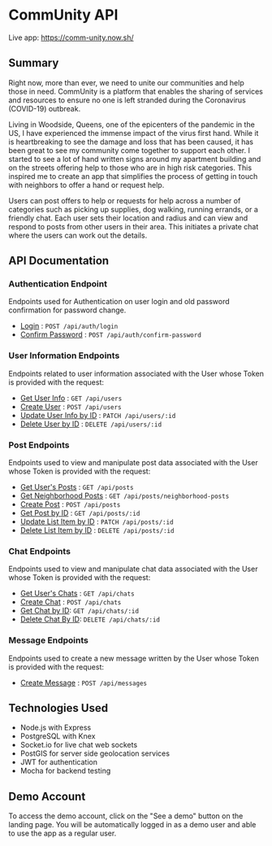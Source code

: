 # CommUnity API

Live app: https://comm-unity.now.sh/

## Summary

Right now, more than ever, we need to unite our communities and help those in need. CommUnity is a platform that enables the sharing of services and resources to ensure no one is left stranded during the Coronavirus (COVID-19) outbreak.

Living in Woodside, Queens, one of the epicenters of the pandemic in the US, I have experienced the immense impact of the virus first hand. While it is heartbreaking to see the damage and loss that has been caused, it has been great to see my community come together to support each other. I started to see a lot of hand written signs around my apartment building and on the streets offering help to those who are in high risk categories. This inspired me to create an app that simplifies the process of getting in touch with neighbors to offer a hand or request help.

Users can post offers to help or requests for help across a number of categories such as picking up supplies, dog walking, running errands, or a friendly chat. Each user sets their location and radius and can view and respond to posts from other users in their area. This initiates a private chat where the users can work out the details.

## API Documentation

### Authentication Endpoint

Endpoints used for Authentication on user login and old password confirmation for password change.

* [Login](docs/auth/login.md) : `POST /api/auth/login`
* [Confirm Password](docs/auth/confirm-password.md) : `POST /api/auth/confirm-password`

### User Information Endpoints

Endpoints related to user information associated with the User whose Token is provided with the request:

* [Get User Info](docs/user/get.md) : `GET /api/users`
* [Create User](docs/user/post.md) : `POST /api/users`
* [Update User Info by ID](docs/user/id/patch.md) : `PATCH /api/users/:id`
* [Delete User by ID](docs/user/id/delete.md) : `DELETE /api/users/:id`

### Post Endpoints

Endpoints used to view and manipulate post data associated with the User whose Token is provided with the request:

* [Get User's Posts](docs/posts/get.md) : `GET /api/posts`
* [Get Neighborhood Posts](docs/posts/get-neighborhood.md) : `GET /api/posts/neighborhood-posts`
* [Create Post](docs/posts/post.md) : `POST /api/posts`
* [Get Post by ID](docs/posts/id/get.md) : `GET /api/posts/:id`
* [Update List Item by ID](docs/posts/id/patch.md) : `PATCH /api/posts/:id`
* [Delete List Item by ID](docs/posts/id/delete.md) : `DELETE /api/posts/:id`

### Chat Endpoints

Endpoints used to view and manipulate chat data associated with the User whose Token is provided with the request:

* [Get User's Chats](docs/chats/get.md) : `GET /api/chats`
* [Create Chat](docs/chats/post.md) : `POST /api/chats`
* [Get Chat by ID](docs/chats/id/get.md): `GET /api/chats/:id`
* [Delete Chat By ID](docs/chats/id/delete.md): `DELETE /api/chats/:id`

### Message Endpoints

Endpoints used to create a new message written by the User whose Token is provided with the request:

* [Create Message](docs/messages/post.md) : `POST /api/messages`

## Technologies Used

* Node.js with Express
* PostgreSQL with Knex
* Socket.io for live chat web sockets
* PostGIS for server side geolocation services
* JWT for authentication
* Mocha for backend testing

## Demo Account

To access the demo account, click on the "See a demo" button on the landing page. You will be automatically logged in as a demo user and able to use the app as a regular user.
